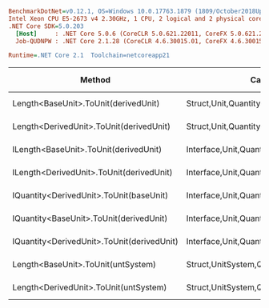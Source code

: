 ``` ini

BenchmarkDotNet=v0.12.1, OS=Windows 10.0.17763.1879 (1809/October2018Update/Redstone5)
Intel Xeon CPU E5-2673 v4 2.30GHz, 1 CPU, 2 logical and 2 physical cores
.NET Core SDK=5.0.203
  [Host]     : .NET Core 5.0.6 (CoreCLR 5.0.621.22011, CoreFX 5.0.621.22011), X64 RyuJIT
  Job-QUDNPW : .NET Core 2.1.28 (CoreCLR 4.6.30015.01, CoreFX 4.6.30015.01), X64 RyuJIT

Runtime=.NET Core 2.1  Toolchain=netcoreapp21  

```
|                                     Method |                                  Categories |      Mean |     Error |    StdDev |   StdErr |    Median |       Min |       Max | Ratio | MannWhitney(5%) | RatioSD |  Gen 0 | Gen 1 | Gen 2 | Allocated |
|------------------------------------------- |-------------------------------------------- |----------:|----------:|----------:|---------:|----------:|----------:|----------:|------:|---------------- |--------:|-------:|------:|------:|----------:|
|       Length&lt;BaseUnit&gt;.ToUnit(derivedUnit) |       Struct,Unit,Quantity,Micro,Conversion |  21.42 ns |  0.421 ns |  0.517 ns | 0.110 ns |  21.27 ns |  20.78 ns |  22.51 ns |  1.00 |            Base |    0.00 |      - |     - |     - |         - |
|    Length&lt;DerivedUnit&gt;.ToUnit(derivedUnit) |       Struct,Unit,Quantity,Micro,Conversion |  24.20 ns |  0.473 ns |  0.866 ns | 0.134 ns |  24.02 ns |  23.05 ns |  26.14 ns |  1.15 |          Slower |    0.05 |      - |     - |     - |         - |
|      ILength&lt;BaseUnit&gt;.ToUnit(derivedUnit) |    Interface,Unit,Quantity,Micro,Conversion |  31.51 ns |  0.535 ns |  0.500 ns | 0.129 ns |  31.39 ns |  30.76 ns |  32.47 ns |  1.46 |          Slower |    0.04 | 0.0049 |     - |     - |      32 B |
|   ILength&lt;DerivedUnit&gt;.ToUnit(derivedUnit) |    Interface,Unit,Quantity,Micro,Conversion |  35.69 ns |  0.875 ns |  2.579 ns | 0.258 ns |  35.77 ns |  30.75 ns |  40.95 ns |  1.62 |          Slower |    0.17 | 0.0049 |     - |     - |      32 B |
|    IQuantity&lt;DerivedUnit&gt;.ToUnit(baseUnit) |    Interface,Unit,Quantity,Micro,Conversion | 121.08 ns |  2.417 ns |  4.938 ns | 0.691 ns | 123.04 ns | 109.26 ns | 127.85 ns |  5.54 |          Slower |    0.29 | 0.0046 |     - |     - |      32 B |
|    IQuantity&lt;BaseUnit&gt;.ToUnit(derivedUnit) |    Interface,Unit,Quantity,Micro,Conversion | 127.53 ns |  2.544 ns |  5.476 ns | 0.732 ns | 126.19 ns | 116.95 ns | 140.43 ns |  5.86 |          Slower |    0.29 | 0.0043 |     - |     - |      33 B |
| IQuantity&lt;DerivedUnit&gt;.ToUnit(derivedUnit) |    Interface,Unit,Quantity,Micro,Conversion | 145.85 ns |  1.682 ns |  1.313 ns | 0.379 ns | 145.69 ns | 144.29 ns | 148.00 ns |  6.80 |          Slower |    0.17 | 0.0041 |     - |     - |      32 B |
|         Length&lt;BaseUnit&gt;.ToUnit(untSystem) | Struct,UnitSystem,Quantity,Micro,Conversion | 586.87 ns | 11.730 ns | 10.972 ns | 2.833 ns | 585.93 ns | 567.46 ns | 609.90 ns | 27.25 |          Slower |    1.03 | 0.0281 |     - |     - |     192 B |
|      Length&lt;DerivedUnit&gt;.ToUnit(untSystem) | Struct,UnitSystem,Quantity,Micro,Conversion | 669.41 ns |  7.878 ns |  7.369 ns | 1.903 ns | 668.85 ns | 655.93 ns | 679.33 ns | 31.08 |          Slower |    0.98 | 0.0281 |     - |     - |     192 B |
